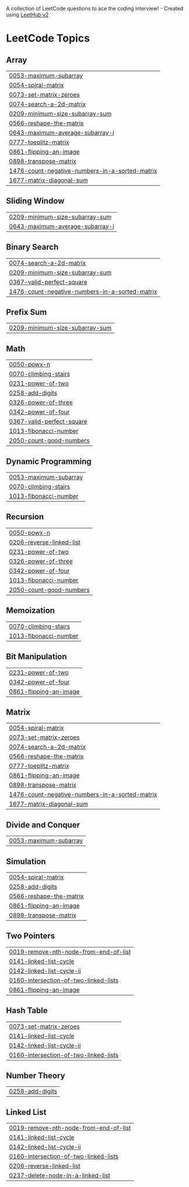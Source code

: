 A collection of LeetCode questions to ace the coding interview! - Created using [LeetHub v2](https://github.com/arunbhardwaj/LeetHub-2.0)
<!---LeetCode Topics Start-->
# LeetCode Topics
## Array
|  |
| ------- |
| [0053-maximum-subarray](https://github.com/gudepavannaren/LeetCode/tree/master/0053-maximum-subarray) |
| [0054-spiral-matrix](https://github.com/gudepavannaren/LeetCode/tree/master/0054-spiral-matrix) |
| [0073-set-matrix-zeroes](https://github.com/gudepavannaren/LeetCode/tree/master/0073-set-matrix-zeroes) |
| [0074-search-a-2d-matrix](https://github.com/gudepavannaren/LeetCode/tree/master/0074-search-a-2d-matrix) |
| [0209-minimum-size-subarray-sum](https://github.com/gudepavannaren/LeetCode/tree/master/0209-minimum-size-subarray-sum) |
| [0566-reshape-the-matrix](https://github.com/gudepavannaren/LeetCode/tree/master/0566-reshape-the-matrix) |
| [0643-maximum-average-subarray-i](https://github.com/gudepavannaren/LeetCode/tree/master/0643-maximum-average-subarray-i) |
| [0777-toeplitz-matrix](https://github.com/gudepavannaren/LeetCode/tree/master/0777-toeplitz-matrix) |
| [0861-flipping-an-image](https://github.com/gudepavannaren/LeetCode/tree/master/0861-flipping-an-image) |
| [0898-transpose-matrix](https://github.com/gudepavannaren/LeetCode/tree/master/0898-transpose-matrix) |
| [1476-count-negative-numbers-in-a-sorted-matrix](https://github.com/gudepavannaren/LeetCode/tree/master/1476-count-negative-numbers-in-a-sorted-matrix) |
| [1677-matrix-diagonal-sum](https://github.com/gudepavannaren/LeetCode/tree/master/1677-matrix-diagonal-sum) |
## Sliding Window
|  |
| ------- |
| [0209-minimum-size-subarray-sum](https://github.com/gudepavannaren/LeetCode/tree/master/0209-minimum-size-subarray-sum) |
| [0643-maximum-average-subarray-i](https://github.com/gudepavannaren/LeetCode/tree/master/0643-maximum-average-subarray-i) |
## Binary Search
|  |
| ------- |
| [0074-search-a-2d-matrix](https://github.com/gudepavannaren/LeetCode/tree/master/0074-search-a-2d-matrix) |
| [0209-minimum-size-subarray-sum](https://github.com/gudepavannaren/LeetCode/tree/master/0209-minimum-size-subarray-sum) |
| [0367-valid-perfect-square](https://github.com/gudepavannaren/LeetCode/tree/master/0367-valid-perfect-square) |
| [1476-count-negative-numbers-in-a-sorted-matrix](https://github.com/gudepavannaren/LeetCode/tree/master/1476-count-negative-numbers-in-a-sorted-matrix) |
## Prefix Sum
|  |
| ------- |
| [0209-minimum-size-subarray-sum](https://github.com/gudepavannaren/LeetCode/tree/master/0209-minimum-size-subarray-sum) |
## Math
|  |
| ------- |
| [0050-powx-n](https://github.com/gudepavannaren/LeetCode/tree/master/0050-powx-n) |
| [0070-climbing-stairs](https://github.com/gudepavannaren/LeetCode/tree/master/0070-climbing-stairs) |
| [0231-power-of-two](https://github.com/gudepavannaren/LeetCode/tree/master/0231-power-of-two) |
| [0258-add-digits](https://github.com/gudepavannaren/LeetCode/tree/master/0258-add-digits) |
| [0326-power-of-three](https://github.com/gudepavannaren/LeetCode/tree/master/0326-power-of-three) |
| [0342-power-of-four](https://github.com/gudepavannaren/LeetCode/tree/master/0342-power-of-four) |
| [0367-valid-perfect-square](https://github.com/gudepavannaren/LeetCode/tree/master/0367-valid-perfect-square) |
| [1013-fibonacci-number](https://github.com/gudepavannaren/LeetCode/tree/master/1013-fibonacci-number) |
| [2050-count-good-numbers](https://github.com/gudepavannaren/LeetCode/tree/master/2050-count-good-numbers) |
## Dynamic Programming
|  |
| ------- |
| [0053-maximum-subarray](https://github.com/gudepavannaren/LeetCode/tree/master/0053-maximum-subarray) |
| [0070-climbing-stairs](https://github.com/gudepavannaren/LeetCode/tree/master/0070-climbing-stairs) |
| [1013-fibonacci-number](https://github.com/gudepavannaren/LeetCode/tree/master/1013-fibonacci-number) |
## Recursion
|  |
| ------- |
| [0050-powx-n](https://github.com/gudepavannaren/LeetCode/tree/master/0050-powx-n) |
| [0206-reverse-linked-list](https://github.com/gudepavannaren/LeetCode/tree/master/0206-reverse-linked-list) |
| [0231-power-of-two](https://github.com/gudepavannaren/LeetCode/tree/master/0231-power-of-two) |
| [0326-power-of-three](https://github.com/gudepavannaren/LeetCode/tree/master/0326-power-of-three) |
| [0342-power-of-four](https://github.com/gudepavannaren/LeetCode/tree/master/0342-power-of-four) |
| [1013-fibonacci-number](https://github.com/gudepavannaren/LeetCode/tree/master/1013-fibonacci-number) |
| [2050-count-good-numbers](https://github.com/gudepavannaren/LeetCode/tree/master/2050-count-good-numbers) |
## Memoization
|  |
| ------- |
| [0070-climbing-stairs](https://github.com/gudepavannaren/LeetCode/tree/master/0070-climbing-stairs) |
| [1013-fibonacci-number](https://github.com/gudepavannaren/LeetCode/tree/master/1013-fibonacci-number) |
## Bit Manipulation
|  |
| ------- |
| [0231-power-of-two](https://github.com/gudepavannaren/LeetCode/tree/master/0231-power-of-two) |
| [0342-power-of-four](https://github.com/gudepavannaren/LeetCode/tree/master/0342-power-of-four) |
| [0861-flipping-an-image](https://github.com/gudepavannaren/LeetCode/tree/master/0861-flipping-an-image) |
## Matrix
|  |
| ------- |
| [0054-spiral-matrix](https://github.com/gudepavannaren/LeetCode/tree/master/0054-spiral-matrix) |
| [0073-set-matrix-zeroes](https://github.com/gudepavannaren/LeetCode/tree/master/0073-set-matrix-zeroes) |
| [0074-search-a-2d-matrix](https://github.com/gudepavannaren/LeetCode/tree/master/0074-search-a-2d-matrix) |
| [0566-reshape-the-matrix](https://github.com/gudepavannaren/LeetCode/tree/master/0566-reshape-the-matrix) |
| [0777-toeplitz-matrix](https://github.com/gudepavannaren/LeetCode/tree/master/0777-toeplitz-matrix) |
| [0861-flipping-an-image](https://github.com/gudepavannaren/LeetCode/tree/master/0861-flipping-an-image) |
| [0898-transpose-matrix](https://github.com/gudepavannaren/LeetCode/tree/master/0898-transpose-matrix) |
| [1476-count-negative-numbers-in-a-sorted-matrix](https://github.com/gudepavannaren/LeetCode/tree/master/1476-count-negative-numbers-in-a-sorted-matrix) |
| [1677-matrix-diagonal-sum](https://github.com/gudepavannaren/LeetCode/tree/master/1677-matrix-diagonal-sum) |
## Divide and Conquer
|  |
| ------- |
| [0053-maximum-subarray](https://github.com/gudepavannaren/LeetCode/tree/master/0053-maximum-subarray) |
## Simulation
|  |
| ------- |
| [0054-spiral-matrix](https://github.com/gudepavannaren/LeetCode/tree/master/0054-spiral-matrix) |
| [0258-add-digits](https://github.com/gudepavannaren/LeetCode/tree/master/0258-add-digits) |
| [0566-reshape-the-matrix](https://github.com/gudepavannaren/LeetCode/tree/master/0566-reshape-the-matrix) |
| [0861-flipping-an-image](https://github.com/gudepavannaren/LeetCode/tree/master/0861-flipping-an-image) |
| [0898-transpose-matrix](https://github.com/gudepavannaren/LeetCode/tree/master/0898-transpose-matrix) |
## Two Pointers
|  |
| ------- |
| [0019-remove-nth-node-from-end-of-list](https://github.com/gudepavannaren/LeetCode/tree/master/0019-remove-nth-node-from-end-of-list) |
| [0141-linked-list-cycle](https://github.com/gudepavannaren/LeetCode/tree/master/0141-linked-list-cycle) |
| [0142-linked-list-cycle-ii](https://github.com/gudepavannaren/LeetCode/tree/master/0142-linked-list-cycle-ii) |
| [0160-intersection-of-two-linked-lists](https://github.com/gudepavannaren/LeetCode/tree/master/0160-intersection-of-two-linked-lists) |
| [0861-flipping-an-image](https://github.com/gudepavannaren/LeetCode/tree/master/0861-flipping-an-image) |
## Hash Table
|  |
| ------- |
| [0073-set-matrix-zeroes](https://github.com/gudepavannaren/LeetCode/tree/master/0073-set-matrix-zeroes) |
| [0141-linked-list-cycle](https://github.com/gudepavannaren/LeetCode/tree/master/0141-linked-list-cycle) |
| [0142-linked-list-cycle-ii](https://github.com/gudepavannaren/LeetCode/tree/master/0142-linked-list-cycle-ii) |
| [0160-intersection-of-two-linked-lists](https://github.com/gudepavannaren/LeetCode/tree/master/0160-intersection-of-two-linked-lists) |
## Number Theory
|  |
| ------- |
| [0258-add-digits](https://github.com/gudepavannaren/LeetCode/tree/master/0258-add-digits) |
## Linked List
|  |
| ------- |
| [0019-remove-nth-node-from-end-of-list](https://github.com/gudepavannaren/LeetCode/tree/master/0019-remove-nth-node-from-end-of-list) |
| [0141-linked-list-cycle](https://github.com/gudepavannaren/LeetCode/tree/master/0141-linked-list-cycle) |
| [0142-linked-list-cycle-ii](https://github.com/gudepavannaren/LeetCode/tree/master/0142-linked-list-cycle-ii) |
| [0160-intersection-of-two-linked-lists](https://github.com/gudepavannaren/LeetCode/tree/master/0160-intersection-of-two-linked-lists) |
| [0206-reverse-linked-list](https://github.com/gudepavannaren/LeetCode/tree/master/0206-reverse-linked-list) |
| [0237-delete-node-in-a-linked-list](https://github.com/gudepavannaren/LeetCode/tree/master/0237-delete-node-in-a-linked-list) |
<!---LeetCode Topics End-->